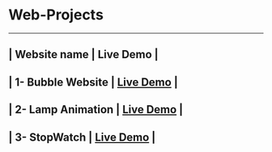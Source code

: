 # Web-Projects

--------------------------------------------------------------------------------------------------------------------------------------------------------------
|   Website name        |   Live Demo     |
--------------------------------------------------------------------------------------------------------------------------------------------------------------
|  1- Bubble Website | [Live Demo](https://rawcdn.githack.com/vishwajeet1207/Web-Projects/fe883e97c805ed81f8e8874775bcf1d0174837e3/bubble%20website/index.html) |
------------------------------------------------------------------------------------------------------------------------------------------------------------------
|  2- Lamp Animation | [Live Demo](https://rawcdn.githack.com/vishwajeet1207/Web-Projects/dde92b803046a159a4ab9e522f2a8cd257871d66/Lamp%20Animation/index.html) |
-----------------------------------------------------------------------------------------------------------------------------------------------------------------
 |  3- StopWatch | [Live Demo](https://rawcdn.githack.com/vishwajeet1207/Web-Projects/a6fa14dac7c5839044de4482e2fdf02daa1671a2/StopWatch/main.html) |
 ----------------------------------------------------------------------------------------------------------------------------------------------------------------
